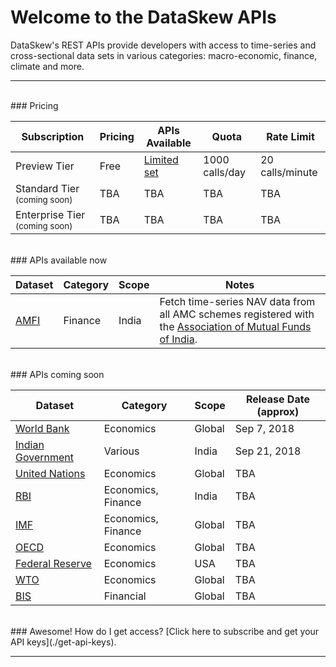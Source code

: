 
# Welcome to the DataSkew APIs
DataSkew's REST APIs provide developers with access to time-series and cross-sectional data sets in various categories: macro-economic, finance, climate and more.  

------------------------------

<br>
### Pricing

|Subscription|Pricing|APIs Available|Quota|Rate Limit
|------------|-------|--------------|-----|----------
|Preview Tier|Free|[Limited set](https://dataskew.portal.azure-api.net/products/free-tier)|1000 calls/day|20 calls/minute
|Standard Tier <sup>(coming soon)<sup>|TBA|TBA|TBA|TBA
|Enterprise Tier <sup>(coming soon)<sup>|TBA|TBA|TBA|TBA

<br>
### APIs available now

|Dataset|Category|Scope|Notes
|-------|--------|-----|-----
|[AMFI](./apis-amfi)|Finance|India|Fetch time-series NAV data from all AMC schemes registered with the [Association of Mutual Funds of India](https://en.wikipedia.org/wiki/Association_of_Mutual_Funds_of_India).

<br>
### APIs coming soon

|Dataset|Category|Scope|Release Date (approx)
|-------|--------|-----|---------------------
|[World Bank](https://en.wikipedia.org/wiki/World_Bank)|Economics|Global|Sep 7, 2018
|[Indian Government](https://en.wikipedia.org/wiki/Government_of_India)|Various|India|Sep 21, 2018
|[United Nations](https://en.wikipedia.org/wiki/United_Nations)|Economics|Global|TBA
|[RBI](https://en.wikipedia.org/wiki/Reserve_Bank_of_India)|Economics, Finance|India|TBA
|[IMF](https://en.wikipedia.org/wiki/International_Monetary_Fund)|Economics, Finance|Global|TBA
|[OECD](https://en.wikipedia.org/wiki/OECD)|Economics|Global|TBA
|[Federal Reserve](https://en.wikipedia.org/wiki/Federal_Reserve_System)|Economics|USA|TBA
|[WTO](https://en.wikipedia.org/wiki/World_Trade_Organization)|Economics|Global|TBA
|[BIS](https://en.wikipedia.org/wiki/Bank_for_International_Settlements)|Financial|Global|TBA

<br>
### Awesome! How do I get access?
[Click here to subscribe and get your API keys](./get-api-keys).

------------------------------